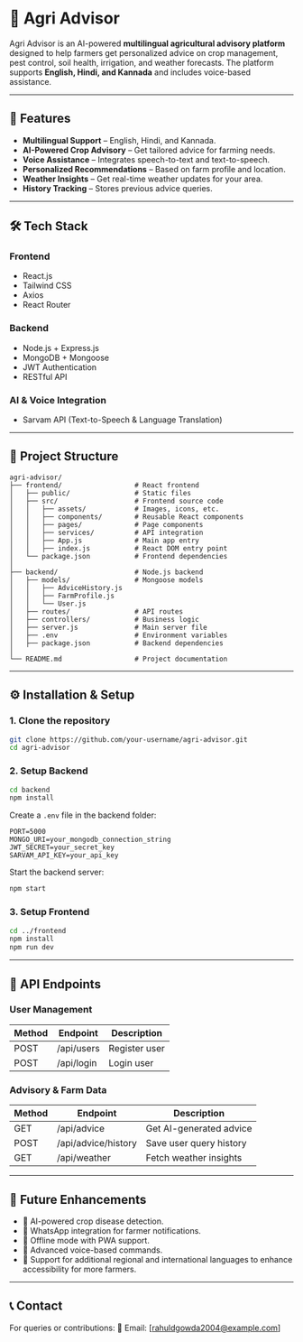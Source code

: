 # 🌾 Agri Advisor

Agri Advisor is an AI-powered **multilingual agricultural advisory platform** designed to help farmers get personalized advice on crop management, pest control, soil health, irrigation, and weather forecasts. The platform supports **English, Hindi, and Kannada** and includes voice-based assistance.

---

## 🚀 Features

- **Multilingual Support** – English, Hindi, and Kannada.
- **AI-Powered Crop Advisory** – Get tailored advice for farming needs.
- **Voice Assistance** – Integrates speech-to-text and text-to-speech.
- **Personalized Recommendations** – Based on farm profile and location.
- **Weather Insights** – Get real-time weather updates for your area.
- **History Tracking** – Stores previous advice queries.

---

## 🛠️ Tech Stack

### **Frontend**

- React.js
- Tailwind CSS
- Axios
- React Router

### **Backend**

- Node.js + Express.js
- MongoDB + Mongoose
- JWT Authentication
- RESTful API

### **AI & Voice Integration**

- Sarvam API (Text-to-Speech & Language Translation)

---

## 📂 Project Structure

```
agri-advisor/
├── frontend/                  # React frontend
│   ├── public/                # Static files
│   ├── src/                   # Frontend source code
│   │   ├── assets/            # Images, icons, etc.
│   │   ├── components/        # Reusable React components
│   │   ├── pages/             # Page components
│   │   ├── services/          # API integration
│   │   ├── App.js             # Main app entry
│   │   ├── index.js           # React DOM entry point
│   └── package.json           # Frontend dependencies
│
├── backend/                   # Node.js backend
│   ├── models/                # Mongoose models
│   │   ├── AdviceHistory.js
│   │   ├── FarmProfile.js
│   │   └── User.js
│   ├── routes/                # API routes
│   ├── controllers/           # Business logic
│   ├── server.js              # Main server file
│   ├── .env                   # Environment variables
│   ├── package.json           # Backend dependencies
│
└── README.md                  # Project documentation
```

---

## ⚙️ Installation & Setup

### **1. Clone the repository**

```bash
git clone https://github.com/your-username/agri-advisor.git
cd agri-advisor
```

### **2. Setup Backend**

```bash
cd backend
npm install
```

Create a `.env` file in the backend folder:

```env
PORT=5000
MONGO_URI=your_mongodb_connection_string
JWT_SECRET=your_secret_key
SARVAM_API_KEY=your_api_key
```

Start the backend server:

```bash
npm start
```

### **3. Setup Frontend**

```bash
cd ../frontend
npm install
npm run dev
```

---

## 🔗 API Endpoints

### **User Management**

| Method | Endpoint   | Description   |
| ------ | ---------- | ------------- |
| POST   | /api/users | Register user |
| POST   | /api/login | Login user    |

### **Advisory & Farm Data**

| Method | Endpoint            | Description             |
| ------ | ------------------- | ----------------------- |
| GET    | /api/advice         | Get AI-generated advice |
| POST   | /api/advice/history | Save user query history |
| GET    | /api/weather        | Fetch weather insights  |

---

## 🧠 Future Enhancements

- 📌 AI-powered crop disease detection.
- 📌 WhatsApp integration for farmer notifications.
- 📌 Offline mode with PWA support.
- 📌 Advanced voice-based commands.
- 📌 Support for additional regional and international languages to enhance accessibility for more farmers.

---

## 📞 Contact

For queries or contributions:
📧 Email: [rahuldgowda2004@example.com]
